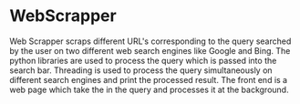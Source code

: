 # WebScrapper
Web Scrapper scraps different URL's corresponding to the query searched by the user on two different web search engines like Google and Bing.
The python libraries are used to process the query which is passed into the search bar.
Threading is used to process the query simultaneously on different search engines and print the processed result.
The front end is a web page which take the in the query and processes it at the background.
